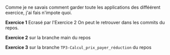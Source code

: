 Comme je ne savais comment garder toute les applications des difféérent exercice, j'ai fais n'impote quoi.

**Exercice 1**
Ecrasé par l'Exercice 2
On peut le retrouver dans les commits du repos.

**Exercice 2**
sur la branche main du repos

**Exercice 3**
sur la branche `TP3-Calcul_prix_payer_réduction` du repos
